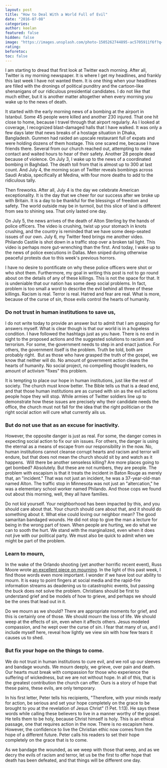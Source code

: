 ```yaml
---
layout: post
title: "How to Deal With a World Full of Evil"
date: "2016-07-08"
categories:
author: keelan
featured: false
hidden: false
image: "https://images.unsplash.com/photo-1505262744895-ac5705911f6f?q=80&w=1989&auto=format&fit=crop&ixlib=rb-4.0.3&ixid=M3wxMjA3fDB8MHxwaG90by1wYWdlfHx8fGVufDB8fHx8fA%3D%3D"
rating:
beforetoc:
toc: false
---
```


I am starting to dread that first look at Twitter each morning. After all, Twitter is my morning newspaper. It is where I get my headlines, and frankly this last week I have not wanted them. It is one thing when your headlines are filled with the dronings of political punditry and the cartoon-like shenanigans of our ridiculous presidential candidates. I do not like that much either, but it is another matter altogether when every morning you wake up to the news of death.

It started with the early morning news of a bombing at the airport in Istanbul. Some 45 people were killed and another 230 injured. That one hit close to home, because I travel through that airport regularly. As I looked at coverage, I recognized blast-damaged halls that I have walked. It was only a few days later that news breaks of a hostage situation in Dhaka, Bangladesh. Gunmen had raided an upscale restaurant full of expats and were holding dozens of them hostage. This one scared me, because I have friends there. Several from our church reached out, attempting to make contact and waited hours to hear of their safety. Another 28 people dead because of violence. On July 3, I wake up to the news of a coordinated bombing in Baghdad. The death toll from that is almost up to 300 at last count. And July 4, the morning scan of Twitter reveals bombings across Saudi Arabia, specifically at Medina, with four more deaths to add to the ridiculous tally.

Then fireworks. After all, July 4 is the day we celebrate American exceptionality. It is the day that we cheer for our success after we broke up with Britain. It is a day to be thankful for the blessings of freedom and safety. The world outside may be in turmoil, but this slice of land is different from sea to shining sea. That only lasted one day.

On July 5, the news arrives of the death of Alton Sterling by the hands of police officers. The video is crushing, twist up your stomach in knots crushing, and the country is reminded that we have some deep-seated issues of our own. July 6, my Twitter feed brings me another video. Philando Castile is shot down in a traffic stop over a broken tail light. This video is perhaps more gut-wrenching than the first. And today, I wake up to the news of police executions in Dallas. Men sniped during otherwise peaceful protests due to this week's previous horrors.

I have no desire to pontificate on why these police officers were shot or who shot them. Furthermore, my goal in writing this post is not to go round about on the details of any of these killings. This is not the space for that. It is undeniable that our nation has some deep social problems. In fact, problem is too small a word to describe the evil behind all three of these killings. Racism is real. Terror is real. Hatred and fear are real. What is more, because of the curse of sin, those evils control the hearts of humanity.

### Do not trust in human institutions to save us,

I do not write today to provide an answer but to admit that I am grasping for answers myself. What is clear though is that our world is in a hopeless condition. I have followed the hashtags just as you have. There is no end in sight to the proposed actions and the suggested solutions to racism and terrorism. For some, the government needs to step in and enact justice. For others, the government itself is the problem. Truth be told, both are probably right.  But as those who have grasped the truth of the gospel, we know that neither will do. No amount of government action cleans the hearts of humanity. No social project, no compelling thought leaders, no amount of activism "fixes" this problem.

It is tempting to place our hope in human institutions, just like the rest of society. The church must know better. The Bible tells us that is a dead end, and that those human institutions are as cursed with sin as the evil actions people hope they will stop. While armies of Twitter soldiers line up to demonstrate how these issues are precisely why their candidate needs the office, the church must not fall for the idea that the right politician or the right social action will cure what currently ails us.

### But do not use that as an excuse for inactivity.

However, the opposite danger is just as real. For some, the danger comes in expecting social action to fix our sin issues. For others, the danger is using the eternal as a means of escape from our responsibility in the now. No, human institutions cannot cleanse corrupt hearts and racism and terror will endure, but that does not mean the church should sit by and watch as it happens.  Will there be another senseless killing? Are more places going to get bombed? Absolutely. But these are not numbers, they are people. The problem with escapism is that it treats the incident in Baton Rouge as merely that, an "incident." That was not just an incident, he was a 37-year-old-man named Alton. The traffic stop in Minnesota was not just an "altercation," he was a elementary school worker named Philando. And those cops we found out about this morning, well, they all have families.

Do not kid yourself. Your neighborhood has been impacted by this, and you should care about that. Your church should care about that, and it should do something about it. What else could loving our neighbor mean? The good samaritan bandaged wounds. He did not stop to give the man a lecture for being in the wrong part of town. When people are hurting, we do what we can to sooth the hurt. We stand with the marginalized, even when it does not jive with our political party. We must also be quick to admit when we might be part of the problem.

### Learn to mourn,

In the wake of the Orlando shooting (yet another horrific recent event), Russ Moore wrote [an excellent piece on mourning](http://www.russellmoore.com/2016/06/12/orlando-can-still-weep-together/). In the light of this past week, I find those words even more important. I wonder if we have lost our ability to mourn. It is easy to point fingers at social media and the rapid-fire information streams as deadening us to catastrophic events, but passing the buck does not solve the problem. Christians should be first to understand grief and be models of how to grieve, and perhaps we should be the ones that lead out in it.

Do we mourn as we should? There are appropriate moments for grief, and this is certainly one of those. We should mourn the loss of life. We should weep at the effects of sin, even when it affects others. Jesus modeled compassion, and he wept over the curse of sin. I fear that many of us, and I include myself here, reveal how lightly we view sin with how few tears it causes us to shed.

### But fix your hope on the things to come.

We do not trust in human institutions to cure evil, and we roll up our sleeves and bandage wounds. We mourn deeply, we grieve, over pain and death. Our hearts must break with compassion for those who experience the suffering of wickedness, but we are not without hope. In all of this, that is the greatest contribution the church can offer. Ours is a story of hope that these pains, these evils, are only temporary.

In his first letter, Peter tells his recipients, "Therefore, with your minds ready for action, be serious and set your hope completely on the grace to be brought to you at the revelation of Jesus Christ" (1 Pet. 1:13). He says these words while calling these believers to live in a manner worthy of the gospel. He tells them to be holy, because Christ himself is holy. This is an ethical passage, one that requires action in the now. There is no escapism here. However, the confidence to live the Christian ethic now comes from the hope of a different future. Peter calls his readers to set their hope completely on the grace that is to come.

As we bandage the wounded, as we weep with those that weep, and as we decry the evils of racism and terror, let us be the first to offer hope that death has been defeated, and that things will be different one day.
